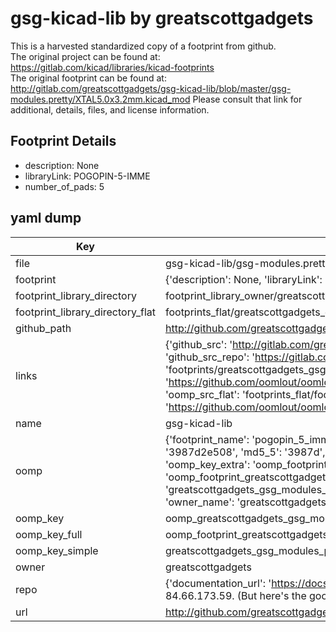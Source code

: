 # gsg-kicad-lib by greatscottgadgets  
This is a harvested standardized copy of a footprint from github.  
The original project can be found at:  
https://gitlab.com/kicad/libraries/kicad-footprints  
The original footprint can be found at:
http://gitlab.com/greatscottgadgets/gsg-kicad-lib/blob/master/gsg-modules.pretty/XTAL5.0x3.2mm.kicad_mod
Please consult that link for additional, details, files, and license information.  
## Footprint Details
* description: None  
* libraryLink: POGOPIN-5-IMME  
* number_of_pads: 5  
## yaml dump  
| Key | Value |  
| --- | --- |  
| file | gsg-kicad-lib/gsg-modules.pretty/POGOPIN-5-IMME.kicad_mod |  
| footprint | {'description': None, 'libraryLink': 'POGOPIN-5-IMME', 'number_of_pads': 5} |  
| footprint_library_directory | footprint_library_owner/greatscottgadgets_gsg-kicad-lib |  
| footprint_library_directory_flat | footprints_flat/greatscottgadgets_gsg_modules_pogopin_5_imme/working |  
| github_path | http://github.com/greatscottgadgets/gsg-kicad-lib/blob/master/gsg-modules.pretty/POGOPIN-5-IMME.kicad_mod |  
| links | {'github_src': 'http://gitlab.com/greatscottgadgets/gsg-kicad-lib/blob/master/gsg-modules.pretty/XTAL5.0x3.2mm.kicad_mod', 'github_src_repo': 'https://gitlab.com/kicad/libraries/kicad-footprints', 'oomp_bot': 'footprints/greatscottgadgets_gsg_modules_pogopin_5_imme/working', 'oomp_bot_github': 'https://github.com/oomlout/oomlout_oomp_footprint_bot/tree/main/footprints/greatscottgadgets_gsg_modules_pogopin_5_imme/working', 'oomp_src_flat': 'footprints_flat/footprints_flat/greatscottgadgets_gsg_modules_pogopin_5_imme/working', 'oomp_src_flat_github': 'https://github.com/oomlout/oomlout_oomp_footprint_src/tree/main/footprints_flat/greatscottgadgets_gsg_modules_pogopin_5_imme/working'} |  
| name | gsg-kicad-lib |  
| oomp | {'footprint_name': 'pogopin_5_imme', 'library_name': 'gsg_modules', 'md5': '3987d2e5089c12c4b231c66d6aeed091', 'md5_10': '3987d2e508', 'md5_5': '3987d', 'md5_6': '3987d2', 'oomp_key': 'oomp_greatscottgadgets_gsg_modules_pogopin_5_imme', 'oomp_key_extra': 'oomp_footprint_greatscottgadgets_gsg_modules_pogopin_5_imme', 'oomp_key_full': 'oomp_footprint_greatscottgadgets_gsg_modules_pogopin_5_imme_3987d2', 'oomp_key_simple': 'greatscottgadgets_gsg_modules_pogopin_5_imme', 'original_filename': 'gsg-kicad-lib/gsg-modules.pretty/POGOPIN-5-IMME.kicad_mod', 'owner_name': 'greatscottgadgets'} |  
| oomp_key | oomp_greatscottgadgets_gsg_modules_pogopin_5_imme |  
| oomp_key_full | oomp_footprint_greatscottgadgets_gsg_modules_pogopin_5_imme |  
| oomp_key_simple | greatscottgadgets_gsg_modules_pogopin_5_imme |  
| owner | greatscottgadgets |  
| repo | {'documentation_url': 'https://docs.github.com/rest/overview/resources-in-the-rest-api#rate-limiting', 'message': "API rate limit exceeded for 84.66.173.59. (But here's the good news: Authenticated requests get a higher rate limit. Check out the documentation for more details.)"} |  
| url | http://github.com/greatscottgadgets/gsg-kicad-lib |  

